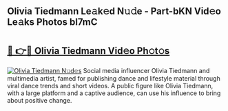 ## Olivia Tiedmann Le𝚊k𝚎d N𝚞𝚍e - Part-bKN Vid𝚎o Le𝚊ks Photos bl7mC

# <h2><a href="http://fbfjtqr.evod.top/?m=Olivia+Tiedmann">🔗 👉🔴 Olivia Tiedmann Vid𝚎o Ph𝚘t𝚘s</a></h2>

[![Olivia Tiedmann N𝚞d𝚎s](https://i.imgur.com/8V9OHl7.gif)](http://fbfjtqr.evod.top/?m=Olivia+Tiedmann)
Social media influencer Olivia Tiedmann and multimedia artist, famed for publishing dance and lifestyle material through viral dance trends and short videos. A public figure like Olivia Tiedmann, with a large platform and a captive audience, can use his influence to bring about positive change. 
